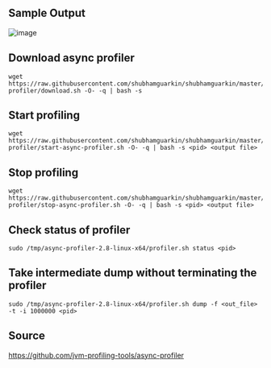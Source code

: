 ## Sample Output
![image](https://user-images.githubusercontent.com/50382330/177061710-bb8678e0-2a6e-4264-a5e3-d1e5e6e3fbc9.png)

## Download async profiler
```
wget https://raw.githubusercontent.com/shubhamguarkin/shubhamguarkin/master/async-profiler/download.sh -O- -q | bash -s
```

## Start profiling
```
wget https://raw.githubusercontent.com/shubhamguarkin/shubhamguarkin/master/async-profiler/start-async-profiler.sh -O- -q | bash -s <pid> <output file>
```

## Stop profiling
```
wget https://raw.githubusercontent.com/shubhamguarkin/shubhamguarkin/master/async-profiler/stop-async-profiler.sh -O- -q | bash -s <pid> <output file>
```

## Check status of profiler
```
sudo /tmp/async-profiler-2.8-linux-x64/profiler.sh status <pid>
```

## Take intermediate dump without terminating the profiler
```
sudo /tmp/async-profiler-2.8-linux-x64/profiler.sh dump -f <out_file> -t -i 1000000 <pid>
```
  
## Source
https://github.com/jvm-profiling-tools/async-profiler
